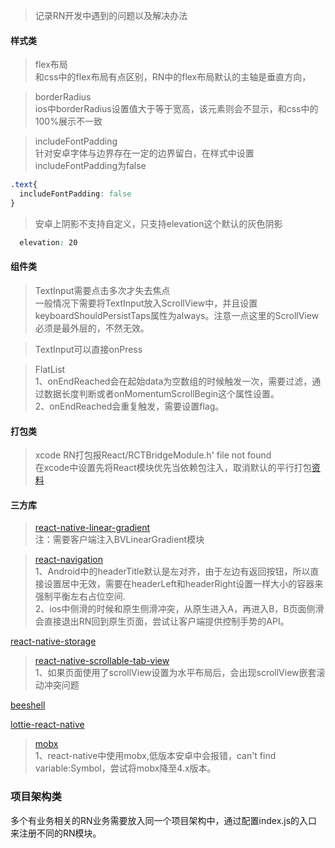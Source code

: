 >记录RN开发中遇到的问题以及解决办法

#### 样式类
>flex布局  
和css中的flex布局有点区别，RN中的flex布局默认的主轴是垂直方向，

>borderRadius  
ios中borderRadius设置值大于等于宽高，该元素则会不显示，和css中的100%展示不一致

>includeFontPadding  
针对安卓字体与边界存在一定的边界留白，在样式中设置includeFontPadding为false
```css
.text{
  includeFontPadding: false
}
```

>安卓上阴影不支持自定义，只支持elevation这个默认的灰色阴影  
```css
  elevation: 20
```



#### 组件类
>TextInput需要点击多次才失去焦点  
一般情况下需要将TextInput放入ScrollView中，并且设置keyboardShouldPersistTaps属性为always。注意一点这里的ScrollView必须是最外层的，不然无效。

>TextInput可以直接onPress

>FlatList  
1、onEndReached会在起始data为空数组的时候触发一次，需要过滤，通过数据长度判断或者onMomentumScrollBegin这个属性设置。  
2、onEndReached会重复触发，需要设置flag。  



#### 打包类
>xcode RN打包报React/RCTBridgeModule.h' file not found  
在xcode中设置先将React模块优先当依赖包注入，取消默认的平行打包[资料](https://blog.csdn.net/birthmarkqiqi/article/details/72819197)


#### 三方库
>[react-native-linear-gradient](https://github.com/react-native-community/react-native-linear-gradient)  
注：需要客户端注入BVLinearGradient模块

>[react-navigation](https://github.com/react-navigation/react-navigation)  
1、Android中的headerTitle默认是左对齐，由于左边有返回按钮，所以直接设置居中无效，需要在headerLeft和headerRight设置一样大小的容器来强制平衡左右占位空间.  
2、ios中侧滑的时候和原生侧滑冲突，从原生进入A，再进入B，B页面侧滑会直接退出RN回到原生页面，尝试让客户端提供控制手势的API。  

[react-native-storage](https://github.com/sunnylqm/react-native-storage/blob/master/README-CHN.md) 

>[react-native-scrollable-tab-view](https://github.com/happypancake/react-native-scrollable-tab-view)   
1、如果页面使用了scrollView设置为水平布局后，会出现scrollView嵌套滚动冲突问题

[beeshell](https://github.com/meituan/beeshell) 

[lottie-react-native](https://github.com/react-community/lottie-react-native)

>[mobx](https://github.com/mobxjs/mobx)  
1、react-native中使用mobx,低版本安卓中会报错，can't find variable:Symbol，尝试将mobx降至4.x版本。


### 项目架构类
多个有业务相关的RN业务需要放入同一个项目架构中，通过配置index.js的入口来注册不同的RN模块。